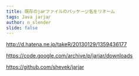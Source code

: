 ```yaml
---
title: 既存のjarファイルのパッケージ名をリネーム
tags: Java jarjar
author: n_slender
slide: false
---
```


http://d.hatena.ne.jp/takeR/20130129/1359436177

https://code.google.com/archive/p/jarjar/downloads

https://github.com/shevek/jarjar

